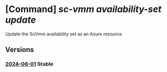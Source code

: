 # [Command] _sc-vmm availability-set update_

Update the ScVmm availability set as an Azure resource.

## Versions

### [2024-06-01](/Resources/mgmt-plane/L3N1YnNjcmlwdGlvbnMve30vcmVzb3VyY2Vncm91cHMve30vcHJvdmlkZXJzL21pY3Jvc29mdC5zY3ZtbS9hdmFpbGFiaWxpdHlzZXRzL3t9/2024-06-01.xml) **Stable**

<!-- mgmt-plane /subscriptions/{}/resourcegroups/{}/providers/microsoft.scvmm/availabilitysets/{} 2024-06-01 -->
